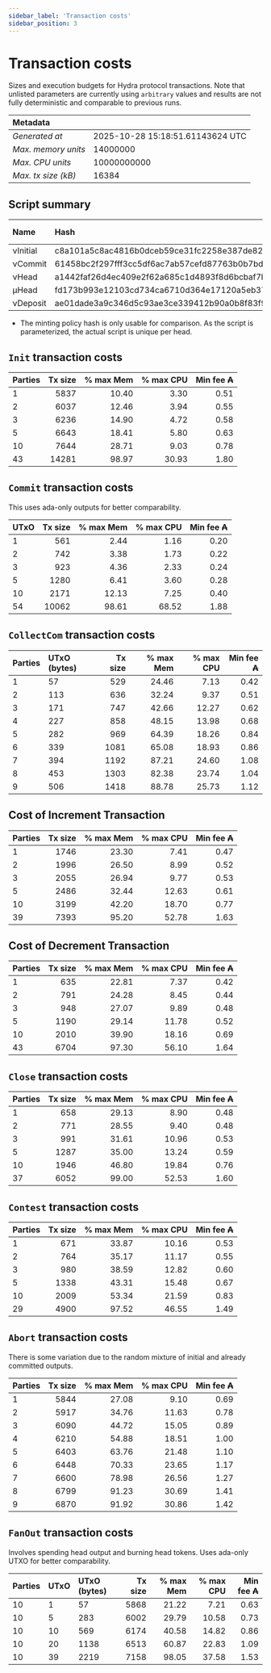 ```yaml
--- 
sidebar_label: 'Transaction costs' 
sidebar_position: 3 
--- 
```


# Transaction costs 

Sizes and execution budgets for Hydra protocol transactions. Note that unlisted parameters are currently using `arbitrary` values and results are not fully deterministic and comparable to previous runs.

| Metadata | |
| :--- | :--- |
| _Generated at_ | 2025-10-28 15:18:51.61143624 UTC |
| _Max. memory units_ | 14000000 |
| _Max. CPU units_ | 10000000000 |
| _Max. tx size (kB)_ | 16384 |

## Script summary

| Name   | Hash | Size (Bytes) 
| :----- | :--- | -----------: 
| νInitial | c8a101a5c8ac4816b0dceb59ce31fc2258e387de828f02961d2f2045 | 2652 | 
| νCommit | 61458bc2f297fff3cc5df6ac7ab57cefd87763b0b7bd722146a1035c | 685 | 
| νHead | a1442faf26d4ec409e2f62a685c1d4893f8d6bcbaf7bcb59d6fa1340 | 14599 | 
| μHead | fd173b993e12103cd734ca6710d364e17120a5eb37a224c64ab2b188* | 5284 | 
| νDeposit | ae01dade3a9c346d5c93ae3ce339412b90a0b8f83f94ec6baa24e30c | 1102 | 

* The minting policy hash is only usable for comparison. As the script is parameterized, the actual script is unique per head.

## `Init` transaction costs

| Parties | Tx size | % max Mem | % max CPU | Min fee ₳ |
| :------ | ------: | --------: | --------: | --------: |
| 1| 5837 | 10.40 | 3.30 | 0.51 |
| 2| 6037 | 12.46 | 3.94 | 0.55 |
| 3| 6236 | 14.90 | 4.72 | 0.58 |
| 5| 6643 | 18.41 | 5.80 | 0.63 |
| 10| 7644 | 28.71 | 9.03 | 0.78 |
| 43| 14281 | 98.97 | 30.93 | 1.80 |


## `Commit` transaction costs
 This uses ada-only outputs for better comparability.

| UTxO | Tx size | % max Mem | % max CPU | Min fee ₳ |
| :--- | ------: | --------: | --------: | --------: |
| 1| 561 | 2.44 | 1.16 | 0.20 |
| 2| 742 | 3.38 | 1.73 | 0.22 |
| 3| 923 | 4.36 | 2.33 | 0.24 |
| 5| 1280 | 6.41 | 3.60 | 0.28 |
| 10| 2171 | 12.13 | 7.25 | 0.40 |
| 54| 10062 | 98.61 | 68.52 | 1.88 |


## `CollectCom` transaction costs

| Parties | UTxO (bytes) |Tx size | % max Mem | % max CPU | Min fee ₳ |
| :------ | :----------- |------: | --------: | --------: | --------: |
| 1 | 57 | 529 | 24.46 | 7.13 | 0.42 |
| 2 | 113 | 636 | 32.24 | 9.37 | 0.51 |
| 3 | 171 | 747 | 42.66 | 12.27 | 0.62 |
| 4 | 227 | 858 | 48.15 | 13.98 | 0.68 |
| 5 | 282 | 969 | 64.39 | 18.26 | 0.84 |
| 6 | 339 | 1081 | 65.08 | 18.93 | 0.86 |
| 7 | 394 | 1192 | 87.21 | 24.60 | 1.08 |
| 8 | 453 | 1303 | 82.38 | 23.74 | 1.04 |
| 9 | 506 | 1418 | 88.78 | 25.73 | 1.12 |


## Cost of Increment Transaction

| Parties | Tx size | % max Mem | % max CPU | Min fee ₳ |
| :------ | ------: | --------: | --------: | --------: |
| 1| 1746 | 23.30 | 7.41 | 0.47 |
| 2| 1996 | 26.50 | 8.99 | 0.52 |
| 3| 2055 | 26.94 | 9.77 | 0.53 |
| 5| 2486 | 32.44 | 12.63 | 0.61 |
| 10| 3199 | 42.20 | 18.70 | 0.77 |
| 39| 7393 | 95.20 | 52.78 | 1.63 |


## Cost of Decrement Transaction

| Parties | Tx size | % max Mem | % max CPU | Min fee ₳ |
| :------ | ------: | --------: | --------: | --------: |
| 1| 635 | 22.81 | 7.37 | 0.42 |
| 2| 791 | 24.28 | 8.45 | 0.44 |
| 3| 948 | 27.07 | 9.89 | 0.48 |
| 5| 1190 | 29.14 | 11.78 | 0.52 |
| 10| 2010 | 39.90 | 18.16 | 0.69 |
| 43| 6704 | 97.30 | 56.10 | 1.64 |


## `Close` transaction costs

| Parties | Tx size | % max Mem | % max CPU | Min fee ₳ |
| :------ | ------: | --------: | --------: | --------: |
| 1| 658 | 29.13 | 8.90 | 0.48 |
| 2| 771 | 28.55 | 9.40 | 0.48 |
| 3| 991 | 31.61 | 10.96 | 0.53 |
| 5| 1287 | 35.00 | 13.24 | 0.59 |
| 10| 1946 | 46.80 | 19.84 | 0.76 |
| 37| 6052 | 99.00 | 52.53 | 1.60 |


## `Contest` transaction costs

| Parties | Tx size | % max Mem | % max CPU | Min fee ₳ |
| :------ | ------: | --------: | --------: | --------: |
| 1| 671 | 33.87 | 10.16 | 0.53 |
| 2| 764 | 35.17 | 11.17 | 0.55 |
| 3| 980 | 38.59 | 12.82 | 0.60 |
| 5| 1338 | 43.31 | 15.48 | 0.67 |
| 10| 2009 | 53.34 | 21.59 | 0.83 |
| 29| 4900 | 97.52 | 46.55 | 1.49 |


## `Abort` transaction costs
There is some variation due to the random mixture of initial and already committed outputs.

| Parties | Tx size | % max Mem | % max CPU | Min fee ₳ |
| :------ | ------: | --------: | --------: | --------: |
| 1| 5844 | 27.08 | 9.10 | 0.69 |
| 2| 5917 | 34.76 | 11.63 | 0.78 |
| 3| 6090 | 44.72 | 15.05 | 0.89 |
| 4| 6210 | 54.88 | 18.51 | 1.00 |
| 5| 6403 | 63.76 | 21.48 | 1.10 |
| 6| 6448 | 70.33 | 23.65 | 1.17 |
| 7| 6600 | 78.98 | 26.56 | 1.27 |
| 8| 6799 | 91.23 | 30.69 | 1.41 |
| 9| 6870 | 91.92 | 30.86 | 1.42 |


## `FanOut` transaction costs
Involves spending head output and burning head tokens. Uses ada-only UTXO for better comparability.

| Parties | UTxO  | UTxO (bytes) | Tx size | % max Mem | % max CPU | Min fee ₳ |
| :------ | :---- | :----------- | ------: | --------: | --------: | --------: |
| 10 | 1 | 57 | 5868 | 21.22 | 7.21 | 0.63 |
| 10 | 5 | 283 | 6002 | 29.79 | 10.58 | 0.73 |
| 10 | 10 | 569 | 6174 | 40.58 | 14.82 | 0.86 |
| 10 | 20 | 1138 | 6513 | 60.87 | 22.83 | 1.09 |
| 10 | 39 | 2219 | 7158 | 98.05 | 37.58 | 1.53 |

